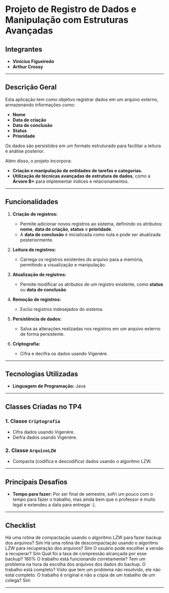 # **Projeto de Registro de Dados e Manipulação com Estruturas Avançadas**

## **Integrantes**
- **Vinícius Figueiredo**
- **Arthur Crossy**

---

## **Descrição Geral**
Esta aplicação tem como objetivo registrar dados em um arquivo externo, armazenando informações como:
- **Nome**
- **Data de criação**
- **Data de conclusão**
- **Status**
- **Prioridade**

Os dados são persistidos em um formato estruturado para facilitar a leitura e análise posterior.

Além disso, o projeto incorpora:
- **Criação e manipulação de entidades de tarefas e categorias.**
- **Utilização de técnicas avançadas de estrutura de dados**, como a **Árvore B+** para implementar índices e relacionamentos.

---

## **Funcionalidades**
1. **Criação de registros:**
   - Permite adicionar novos registros ao sistema, definindo os atributos: **nome**, **data de criação**, **status** e **prioridade**.
   - A **data de conclusão** é inicializada como nula e pode ser atualizada posteriormente.

2. **Leitura de registros:**
   - Carrega os registros existentes do arquivo para a memória, permitindo a visualização e manipulação.

3. **Atualização de registros:**
   - Permite modificar os atributos de um registro existente, como **status** ou **data de conclusão**.

4. **Remoção de registros:**
   - Exclui registros indesejados do sistema.

5. **Persistência de dados:**
   - Salva as alterações realizadas nos registros em um arquivo externo de forma persistente.

6. **Criptografia:**
   - Cifra e decifra os dados usando Vigenére.


---

## **Tecnologias Utilizadas**
- **Linguagem de Programação:** Java

---

## **Classes Criadas no TP4**

### **1. Classe `Criptografia`**
- Cifra dados usando Vigenére.
- Deifra dados usando Vigenére.


### **2. Classe `ArquivoLZW`**
- Compacta (codifica e descodifica) dados usando o algoritmo LZW.



---

## **Principais Desafios**
- **Tempo para fazer:** Por ser final de semestre, sofri um pouco com o tempo para fazer o trabalho, mas ainda bem que o professor é muito legal e extendeu a data para entregar :).

---

## **Checklist**
Há uma rotina de compactação usando o algoritmo LZW para fazer backup dos arquivos? Sim
Há uma rotina de descompactação usando o algoritmo LZW para recuperação dos arquivos? Sim
O usuário pode escolher a versão a recuperar? Sim
Qual foi a taxa de compressão alcançada por esse backup? 160%
O trabalho está funcionando corretamente? Tem um problema na hora da escolha dos arquivos dos dados do backup.
O trabalho está completo? Visto que tem um problema não resolvido, ele não está completo.
O trabalho é original e não a cópia de um trabalho de um colega? Sim

---
